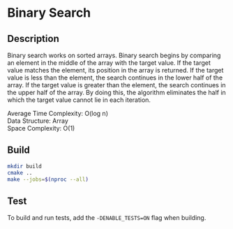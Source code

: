 # Binary Search  

## Description  
Binary search works on sorted arrays. Binary search begins by comparing an element in the middle of the array with the target value. If the target value matches the element, its position in the array is returned. If the target value is less than the element, the search continues in the lower half of the array. If the target value is greater than the element, the search continues in the upper half of the array. By doing this, the algorithm eliminates the half in which the target value cannot lie in each iteration.  

Average Time Complexity: O(log n)  
Data Structure: Array  
Space Complexity: O(1)  

## Build 
```bash
mkdir build
cmake ..
make --jobs=$(nproc --all)
```

## Test  

To build and run tests, add the `-DENABLE_TESTS=ON` flag when building. 
